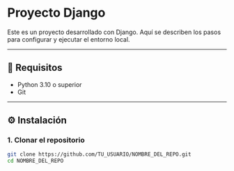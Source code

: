 # Proyecto Django

Este es un proyecto desarrollado con Django. Aquí se describen los pasos para configurar y ejecutar el entorno local.

---

## 🔧 Requisitos

- Python 3.10 o superior
- Git

---

## ⚙️ Instalación

### 1. Clonar el repositorio

```bash
git clone https://github.com/TU_USUARIO/NOMBRE_DEL_REPO.git
cd NOMBRE_DEL_REPO
